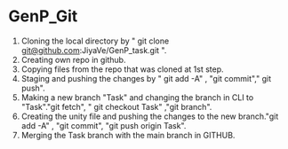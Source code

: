 # GenP_Git
1. Cloning the local directory by " git clone git@github.com:JiyaVe/GenP_task.git ".
2. Creating own repo in github.
3. Copying files from the repo that was cloned at 1st step.
4. Staging and pushing the changes by " git add -A" , "git commit"," git push".
5. Making a new branch  "Task" and changing the branch in CLI to "Task"."git fetch", " git checkout Task" ,"git branch".
6. Creating the unity file and pushing the changes to the new branch."git add -A" , "git commit", "git push origin Task".
7. Merging the Task branch with the main branch in GITHUB.
